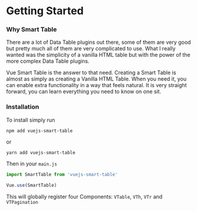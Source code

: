 # Getting Started

### Why Smart Table
There are a lot of Data Table plugins out there, some of them are very good but pretty much all of them are very complicated to use.
What I really wanted was the simplicity of a vanilla HTML table but with the power of the more complex Data Table plugins.

Vue Smart Table is the answer to that need. Creating a Smart Table is almost as simply as creating a Vanilla HTML Table.
When you need it, you can enable extra functionality in a way that feels natural. It is very straight forward, you can learn everything you need to know on one sit.

### Installation
To install simply run
```
npm add vuejs-smart-table
```
or
```
yarn add vuejs-smart-table
```

Then in your `main.js`
```js
import SmartTable from 'vuejs-smart-table'

Vue.use(SmartTable)
```
This will globally register four Components: `VTable`, `VTh`, `VTr` and `VTPagination`
